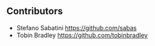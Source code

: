 Contributors
-------------

* Stefano Sabatini https://github.com/sabas
* Tobin Bradley https://github.com/tobinbradley

